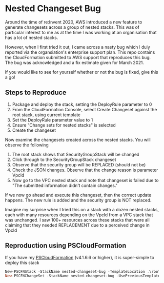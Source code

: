 # Nested Changeset Bug

Around the time of re:Invent 2020, AWS introduced a new feature to generate changesets across a group of nested stacks. This was of particular interest to me as at the time I was working at an organisation that has a lot of nested stacks.

However, when I first tried it out, I came across a nasty bug which I duly reported via the organsiation's enterprise support plan. This repo contains the CloudFormation submitted to AWS support that reproduces this bug. The bug was acknowledged and a fix estimate given for March 2021.

If you would like to see for yourself whether or not the bug is fixed, give this a go!

## Steps to Reproduce

1. Package and deploy the stack, setting the DeployRule parameter to 0
1. From the CloudFormation Console, select Create Changeset against the root stack, using current template
1. Set the DeployRule parameter value to 1
1. Ensure "Change sets for nested stacks" is selected
1. Create the changeset

Now examine the changesets created across the nested stacks. You will observe the following

1. The root stack shows that SecurityGroupStack will be changed
1. Click through to the SecurityGroupStack changeset
1. Observe that the security group will be REPLACED (should not be)
1. Check the JSON changes. Observe that the change reason is parameter VpcId
1. Now go to the VPC nested stack and note that changeset is failed due to "The submitted information didn't contain changes."

If we now go ahead and execute this changeset, then the correct update happens. The new rule is added and the
security group is NOT replaced.

Imagine my surprise when I tried this on a stack with a dozen nested stacks, each with many resources depending on the VpcId
from a VPC stack that was unchanged. I saw 100+ resources across these stacks that were all claiming that they needed REPLACEMENT
due to a perceived change in VpcId

## Reproduction using PSCloudFormation

If you have my [PSCloudFormation](https://github.com/fireflycons/PSCloudFormation) (v4.1.6.6 or higher), it is super-simple to deploy this stack

```powershell
New-PSCFNStack -StackName nested-changeset-bug -TemplateLocation .\root-stack.yaml -DeployRule 0
New-PSCFNChangeSet -StackName nested-changeset-bug -UsePreviousTemplate -IncludeNestedStacks -ShowInBrowser -DeployRule 1
```
